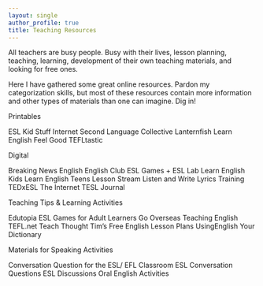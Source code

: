 ```yaml
---
layout: single
author_profile: true
title: Teaching Resources
---
```



All teachers are busy people. Busy with their lives, lesson planning, teaching, learning, development of their own teaching materials, and looking for free ones. 

Here I have gathered some great online resources. Pardon my categorization skills, but most of these resources contain more information and other types of materials  than one can imagine. Dig in!

Printables

ESL Kid Stuff
Internet Second Language Collective
Lanternfish 
Learn English Feel Good
TEFLtastic

Digital

Breaking News English
English Club
ESL Games + 
ESL Lab
Learn English Kids
Learn English Teens
Lesson Stream
Listen and Write
Lyrics Training
TEDxESL
The Internet TESL Journal

Teaching Tips & Learning Activities 

Edutopia
ESL Games for Adult Learners
Go Overseas
Teaching English
TEFL.net
Teach Thought
Tim’s Free English Lesson Plans
UsingEnglish
Your Dictionary

Materials for Speaking Activities

Conversation Question for the ESL/ EFL Classroom
ESL Conversation Questions
ESL Discussions
Oral English Activities

